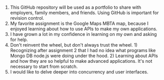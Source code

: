 1. This GitHub repository will be used as a portfolio to share with employers, family members, and friends. Using GitHub is important for revision control.
2. My favorite assignment is the Google Maps MBTA map, because I enjoyed learning about how to use APIs to make my own applications. 
3. I have grown a lot in my confidence in learning on my own and asking for help.
4. Don't reinvent the wheel, but don't always trust the wheel. 1) Recognizing after assignment 2 that I had no idea what programs like Mongo DB node.js were doing under the hood. 2) Learning about APIs and how they are so helpful to make advanced applications. It's not necessary to start from scratch.
5. I would like to delve deeper into concurrency and user interfaces. 
 